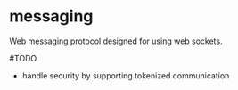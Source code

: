 messaging
=========

Web messaging protocol designed for using web sockets.


#TODO
 - handle security by supporting tokenized communication